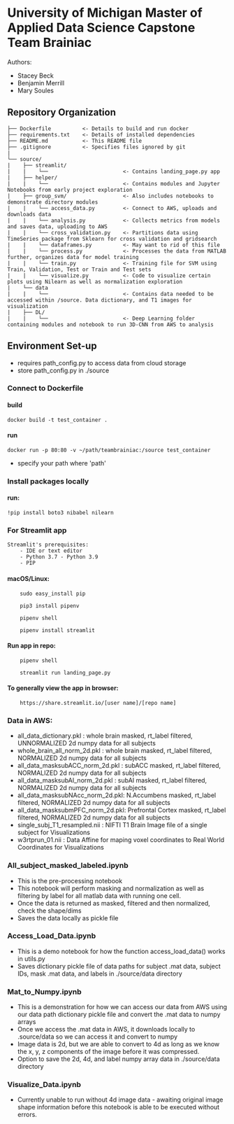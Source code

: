 # University of Michigan Master of Applied Data Science Capstone Team Brainiac

Authors:

- Stacey Beck 
- Benjamin Merrill
- Mary Soules

## Repository Organization
    ├── Dockerfile          <- Details to build and run docker
    ├── requirements.txt    <- Details of installed dependencies
    ├── README.md           <- This README file
    ├── .gitignore          <- Specifies files ignored by git
    |
    └── source/
    |    ├── streamlit/
    |    |    └──                        <- Contains landing_page.py app
    |    ├── helper/
    |    |    └──                        <- Contains modules and Jupyter Notebooks from early project exploration
    |    ├── group_svm/                  <- Also includes notebooks to demonstrate directory modules
    |    |    └── access_data.py         <- Connect to AWS, uploads and downloads data
    |    |    └── analysis.py            <- Collects metrics from models and saves data, uploading to AWS
    |    |    └── cross_validation.py    <- Partitions data using TimeSeries package from Sklearn for cross validation and gridsearch
    |    |    └── dataframes.py          <- May want to rid of this file
    |    |    └── process.py             <- Processes the data from MATLAB further, organizes data for model training
    |    |    └── train.py               <- Training file for SVM using Train, Validation, Test or Train and Test sets
    |    |    └── visualize.py           <- Code to visualize certain plots using Nilearn as well as normalization exploration
    |    └── data   
    |    |    └──                        <- Contains data needed to be accessed within /source. Data dictionary, and T1 images for visualization 
    |    ├── DL/
    |    |    └──                        <- Deep Learning folder containing modules and notebook to run 3D-CNN from AWS to analysis
 
## Environment Set-up

- requires path_config.py to access data from cloud storage
- store path_config.py in ./source

### Connect to Dockerfile 
#### build 
    docker build -t test_container .

#### run
    docker run -p 80:80 -v ~/path/teambrainiac:/source test_container

* specify your path where 'path'

### Install packages locally

#### run:
    !pip install boto3 nibabel nilearn
    
### For Streamlit app
    Streamlit's prerequisites:
        - IDE or text editor
        - Python 3.7 - Python 3.9
        - PIP
        
#### macOS/Linux:
        sudo easy_install pip
        
        pip3 install pipenv
        
        pipenv shell
        
        pipenv install streamlit
        
#### Run app in repo:
        pipenv shell
        
        streamlit run landing_page.py
        
#### To generally view the app in browser:
        https://share.streamlit.io/[user name]/[repo name]
        

### Data in AWS:
- all_data_dictionary.pkl         : whole brain masked, rt_label filtered, UNNORMALIZED 2d numpy data for all subjects
- whole_brain_all_norm_2d.pkl     : whole brain masked, rt_label filtered, NORMALIZED 2d numpy data for all subjects
- all_data_masksubACC_norm_2d.pkl : subACC masked, rt_label filtered, NORMALIZED 2d numpy data for all subjects
- all_data_masksubAI_norm_2d.pkl  : subAI masked, rt_label filtered, NORMALIZED 2d numpy data for all subjects
- all_data_masksubNAcc_norm_2d.pkl: N.Accumbens masked, rt_label filtered, NORMALIZED 2d numpy data for all subjects
- all_data_masksubmPFC_norm_2d.pkl: Prefrontal Cortex masked, rt_label filtered, NORMALIZED 2d numpy data for all subjects
- single_subj_T1_resampled.nii    : NIFTI T1 Brain Image file of a single subject for Visualizations
- w3rtprun_01.nii                 : Data Affine for maping voxel coordinates to Real World Coordinates for Visualizations

### All_subject_masked_labeled.ipynb

- This is the pre-processing notebook
- This notebook will perform masking and normalization as well as filtering by label for all matlab data with running one cell. 
- Once the data is returned as masked, filtered and then normalized, check the shape/dims
- Saves the data locally as pickle file

### Access_Load_Data.ipynb

- This is a demo notebook for how the function access_load_data() works in utils.py
- Saves dictionary pickle file of data paths for subject .mat data, subject IDs, mask .mat data, and labels in ./source/data directory

### Mat_to_Numpy.ipynb

- This is a demonstration for how we can access our data from AWS using our data path dictionary pickle file and convert the .mat data to numpy arrays
- Once we access the .mat data in AWS, it downloads locally to .source/data so we can access it and convert to numpy
- Image data is 2d, but we are able to convert to 4d as long as we know the x, y, z components of the image before it was compressed.
- Option to save the 2d, 4d, and label numpy array data in ./source/data directory

### Visualize_Data.ipynb

- Currently unable to run without 4d image data - awaiting original image shape information before this notebook is able to be executed without errors. 




